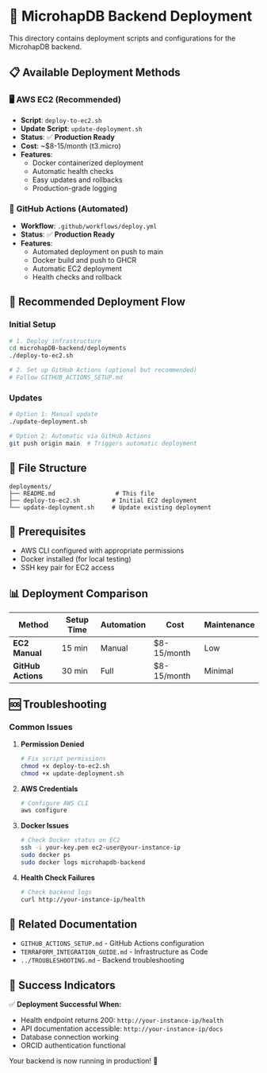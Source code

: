# 🚀 MicrohapDB Backend Deployment

This directory contains deployment scripts and configurations for the MicrohapDB backend.

## 📋 Available Deployment Methods

### 🖥️ **AWS EC2 (Recommended)**
- **Script**: `deploy-to-ec2.sh`
- **Update Script**: `update-deployment.sh`
- **Status**: ✅ **Production Ready**
- **Cost**: ~$8-15/month (t3.micro)
- **Features**: 
  - Docker containerized deployment
  - Automatic health checks
  - Easy updates and rollbacks
  - Production-grade logging

### 🤖 **GitHub Actions (Automated)**
- **Workflow**: `.github/workflows/deploy.yml`
- **Status**: ✅ **Production Ready**
- **Features**:
  - Automated deployment on push to main
  - Docker build and push to GHCR
  - Automatic EC2 deployment
  - Health checks and rollback

## 🎯 **Recommended Deployment Flow**

### **Initial Setup**
```bash
# 1. Deploy infrastructure
cd microhapDB-backend/deployments
./deploy-to-ec2.sh

# 2. Set up GitHub Actions (optional but recommended)
# Follow GITHUB_ACTIONS_SETUP.md
```

### **Updates**
```bash
# Option 1: Manual update
./update-deployment.sh

# Option 2: Automatic via GitHub Actions
git push origin main  # Triggers automatic deployment
```

## 📁 **File Structure**

```
deployments/
├── README.md                 # This file
├── deploy-to-ec2.sh         # Initial EC2 deployment
└── update-deployment.sh     # Update existing deployment
```

## 🔧 **Prerequisites**

- AWS CLI configured with appropriate permissions
- Docker installed (for local testing)
- SSH key pair for EC2 access

## 📊 **Deployment Comparison**

| Method | Setup Time | Automation | Cost | Maintenance |
|--------|------------|------------|------|-------------|
| **EC2 Manual** | 15 min | Manual | $8-15/month | Low |
| **GitHub Actions** | 30 min | Full | $8-15/month | Minimal |

## 🆘 **Troubleshooting**

### **Common Issues**

1. **Permission Denied**
   ```bash
   # Fix script permissions
   chmod +x deploy-to-ec2.sh
   chmod +x update-deployment.sh
   ```

2. **AWS Credentials**
   ```bash
   # Configure AWS CLI
   aws configure
   ```

3. **Docker Issues**
   ```bash
   # Check Docker status on EC2
   ssh -i your-key.pem ec2-user@your-instance-ip
   sudo docker ps
   sudo docker logs microhapdb-backend
   ```

4. **Health Check Failures**
   ```bash
   # Check backend logs
   curl http://your-instance-ip/health
   ```

## 🔗 **Related Documentation**

- `GITHUB_ACTIONS_SETUP.md` - GitHub Actions configuration
- `TERRAFORM_INTEGRATION_GUIDE.md` - Infrastructure as Code
- `../TROUBLESHOOTING.md` - Backend troubleshooting

## 🎉 **Success Indicators**

✅ **Deployment Successful When:**
- Health endpoint returns 200: `http://your-instance-ip/health`
- API documentation accessible: `http://your-instance-ip/docs`
- Database connection working
- ORCID authentication functional

Your backend is now running in production! 🌟 